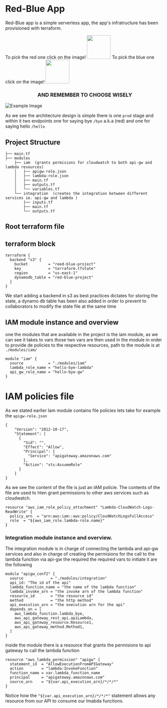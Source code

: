# Red-Blue App

Red-Blue app is a simple serverless app, the app's infratructure has been provisioned with terraform.

To pick the red one click on the image! <a href="https://ob1cj6ywdg.execute-api.us-east-1.amazonaws.com/prod/bye"><img width="75px" height="75px" src="https://incels.wiki/images/9/9c/Redpill2.png"/></a>
To pick the blue one click on the image! <a href="https://ob1cj6ywdg.execute-api.us-east-1.amazonaws.com/prod/hello"><img width="75px" height="75px" src="https://incels.wiki/images/b/bb/Bluepill.png"/></a>



### <center>AND REMEMBER TO CHOOSE WISELY</center>

![Example Image](https://drive.google.com/uc?id=1Wckeb_U5gzzyfChVe6U1EftJXxvf_XO2)

As we see the architecture design is simple there is one `prod` stage and within it two endpoints one for saying bye `/bye` a.k.a (red) and one for saying hello `/hello`
## Project Structure
```
├── main.tf
├── modules
    ├── iam  (grants permisions for cloudwatch to both api-gw and lambda resources) 
    │   ├── apigw-role.json
    │   ├── lambda-role.json
    │   ├── main.tf
    │   ├── outputs.tf
    │   └── variables.tf
    └── integration  (creates the integration between different services ie. api-gw and lambda )
        ├── inputs.tf
        ├── main.tf
        └── outputs.tf
```

## Root terraform file
## terraform block
```
terraform {
  backend "s3" {
    bucket         = "reed-blue-project"
    key            = "terraform.tfstate"
    region         = "us-east-1"
    dynamodb_table = "red-blue-project"
  }
}
```
We start adding a backend in s3 as best practices dictates for storing the state, a dynamo db table has been also added in order to prevent to collaborators to modify the state file at the same time

## IAM module instance and overview

one the modules that are available in the project is the iam module, as we can see it takes to vars those two vars are then used in the module in order to provide de policies to the respective resources, path to the module is at `./modules/iam/`
```
module "iam" {
  source           = "./modules/iam"
  lambda_role_name = "hello-bye-lambda"
  api_gw_role_name = "hello-bye-gw"
}
```
# IAM policies file
As we stated earlier Iam module contains file policies lets take for example the `apigw-role.json`
```
{
    "Version": "2012-10-17",
    "Statement": [
      {
        "Sid": "",
        "Effect": "Allow",
        "Principal": {
          "Service": "apigateway.amazonaws.com"
        },
        "Action": "sts:AssumeRole"
      }
    ]
}
```
As we see the content of the file is just an IAM policie.
The contents of the file are used to hten grant permissions to other aws services such as cloudwatch.
```
resource "aws_iam_role_policy_attachment" "Lambda-CloudWatch-Logs-ReadWrite" {
  policy_arn  = "arn:aws:iam::aws:policy/CloudWatchLogsFullAccess"
  role  = "${aws_iam_role.lambda-role.name}"
}
```
### Integration module instance and overview.
The integration module is in charge of connecting the lambda and api-gw services and also in charge of creating
the permisions for the call to the lambda function via api-gw the required the required vars to initiate it are the following
```
module "apigw_conf2" {
  source            = "./modules/integration"
  api_id: "The id of the api"
  lambda_function_name = "the name of the lambda function"
  lambda_invoke_arn = "the invoke arn of the lambda function"
  resource_id       = "the resource id"
  method            = "the http method"
  api_execution_arn = "the execution arn for the api"
  depends_on = [
    aws_lambda_function.lambda_bye,
    aws_api_gateway_rest_api.apiLambda,
    aws_api_gateway_resource.Resource1,
    aws_api_gateway_method.Method1,
  ]
}
```
inside the module there is a resource that grants the permisions to api gateway to call the lambda function
```
resource "aws_lambda_permission" "apigw" {
  statement_id  = "AllowExecutionFromAPIGateway"
  action        = "lambda:InvokeFunction"
  function_name = var.lambda_function_name
  principal     = "apigateway.amazonaws.com"
  source_arn    = "${var.api_execution_arn}/*/*/*"
}
```
Notice how the ```"${var.api_execution_arn}/*/*/*"``` statement allows any resource from our API to consume our lmabda functions.

